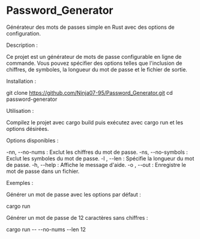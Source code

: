# Password_Generator
Générateur des mots de passes simple en Rust avec des options de configuration.

Description : 

Ce projet est un générateur de mots de passe configurable en ligne de commande. Vous pouvez spécifier des options telles que l'inclusion de chiffres, de symboles, la longueur du mot de passe et le fichier de sortie.


Installation : 


git clone https://github.com/Ninja07-95/Password_Generator.git
cd password-generator

Utilisation :


Compilez le projet avec cargo build puis exécutez avec cargo run et les options désirées.



Options disponibles :


-nn, --no-nums : Exclut les chiffres du mot de passe.
-ns, --no-symbols : Exclut les symboles du mot de passe.
-l <len>, --len <len> : Spécifie la longueur du mot de passe.
-h, --help : Affiche le message d'aide.
-o <file>, --out <file> : Enregistre le mot de passe dans un fichier.



Exemples : 

Générer un mot de passe avec les options par défaut :

cargo run


Générer un mot de passe de 12 caractères sans chiffres :


cargo run -- --no-nums --len 12
